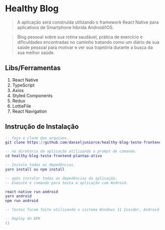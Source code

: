 # Healthy Blog
> A aplicação será construída utilizando o framework React Native para aplicativos de Smartphone híbrida Android/IOS.

>Blog pessoal sobre sua rotina saudável, prática de exercício e dificuldades encontradas no caminho tratando como um diário de sua saúde pessoal  para motivar e ver sua trajetória durante a busca da sua melhor saúde.

## Libs/Ferramentas
1. React Native
2. TypeScript
3. Axios
4. Styled Components
5. Redux
6. LottieFile
7. React Navigation

## Instrução de Instalação
```lua
-- faça o clone dos arquivos.
git clone https://github.com/danieljuniorce/healthy-blog-teste-frontend-plantao-ativo

-- no diretório da aplicação utilizando o prompt de comando.
cd healthy-blog-teste-frontend-plantao-ativo

-- Instale todas as depedências.
yarn install ou npm install

-- após instalar todas as depedências da aplicação.
-- Execute o comando para testa a aplicação com Android.

react-native run-android
yarn android
npm run android

-- Testes foram feito utilizando o sistema Windows 11 Insider, Android SDK 29, Gradlew 7.0 e Smartphone de teste Samsung J4 Core.

-- Deploy do APK
()
